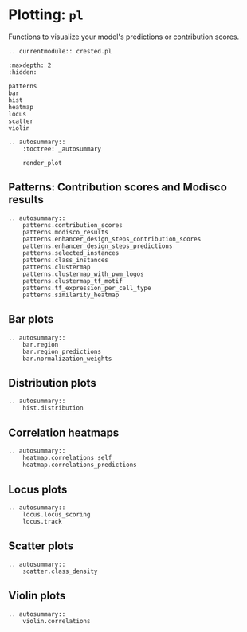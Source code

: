 # Plotting: `pl`

Functions to visualize your model's predictions or contribution scores.

```{eval-rst}
.. currentmodule:: crested.pl
```

```{toctree}
:maxdepth: 2
:hidden:

patterns
bar
hist
heatmap
locus
scatter
violin
```

```{eval-rst}
.. autosummary::
    :toctree: _autosummary

    render_plot
```

## Patterns: Contribution scores and Modisco results

```{eval-rst}
.. autosummary::
    patterns.contribution_scores
    patterns.modisco_results
    patterns.enhancer_design_steps_contribution_scores
    patterns.enhancer_design_steps_predictions
    patterns.selected_instances
    patterns.class_instances
    patterns.clustermap
    patterns.clustermap_with_pwm_logos
    patterns.clustermap_tf_motif
    patterns.tf_expression_per_cell_type
    patterns.similarity_heatmap
```

## Bar plots

```{eval-rst}
.. autosummary::
    bar.region
    bar.region_predictions
    bar.normalization_weights
```

## Distribution plots

```{eval-rst}
.. autosummary::
    hist.distribution
```

## Correlation heatmaps

```{eval-rst}
.. autosummary::
    heatmap.correlations_self
    heatmap.correlations_predictions
```

## Locus plots

```{eval-rst}
.. autosummary::
    locus.locus_scoring
    locus.track
```

## Scatter plots

```{eval-rst}
.. autosummary::
    scatter.class_density
```

## Violin plots

```{eval-rst}
.. autosummary::
    violin.correlations
```
